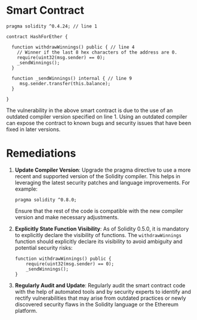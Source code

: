 # Smart Contract

```solidity
pragma solidity ^0.4.24; // line 1

contract HashForEther {
  
  function withdrawWinnings() public { // line 4
    // Winner if the last 8 hex characters of the address are 0.
    require(uint32(msg.sender) == 0);
    _sendWinnings();
  }
  
  function _sendWinnings() internal { // line 9
     msg.sender.transfer(this.balance);
  }

}
```

The vulnerability in the above smart contract is due to the use of an outdated compiler version specified on line 1. Using an outdated compiler can expose the contract to known bugs and security issues that have been fixed in later versions.

# Remediations

1. **Update Compiler Version**: Upgrade the pragma directive to use a more recent and supported version of the Solidity compiler. This helps in leveraging the latest security patches and language improvements. For example:
   ```solidity
   pragma solidity ^0.8.0;
   ```
   Ensure that the rest of the code is compatible with the new compiler version and make necessary adjustments.

2. **Explicitly State Function Visibility**: As of Solidity 0.5.0, it is mandatory to explicitly declare the visibility of functions. The `withdrawWinnings` function should explicitly declare its visibility to avoid ambiguity and potential security risks:
   ```solidity
   function withdrawWinnings() public {
       require(uint32(msg.sender) == 0);
       _sendWinnings();
   }
   ```

3. **Regularly Audit and Update**: Regularly audit the smart contract code with the help of automated tools and by security experts to identify and rectify vulnerabilities that may arise from outdated practices or newly discovered security flaws in the Solidity language or the Ethereum platform.